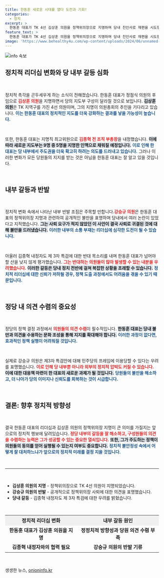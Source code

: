 ```yaml
---
title: 한동훈 새로운 시대를 열다 도전과 기회!
categories:
  - 정치
excerpt: >
  한동훈 대표가 TK 4선 김상훈 의원을 정책위의장으로 지명하며 당내 친인사로 재편을 시도했지만, 강승규 의원이 이를 공개 반대했습니다. 내부 갈등과 제3자 특검안 전망이 혼란을 불러일으키는 가운데, 한 대표의 리더십 시험대에 오르게 되었습니다. 클릭하여 더 자세한 이야기를 확인하세요!
feature_text: >
  한동훈 대표가 TK 4선 김상훈 의원을 정책위의장으로 지명하며 당내 친인사로 재편을 시도했지만, 강승규 의원이 이를 공개 반대했습니다. 내부 갈등과 제3자 특검안 전망이 혼란을 불러일으키는 가운데, 한 대표의 리더십 시험대에 오르게 되었습니다. 클릭하여 더 자세한 이야기를 확인하세요!
image: 'https://www.behealthy4u.com/wp-content/uploads/2024/06/unnamed-file.png'
---
```


<p><img src="https://www.behealthy4u.com/wp-content/uploads/2024/06/unnamed-file.png" alt="info 속보" /></p>

<h2 data-ke-size="size26">정치적 리더십 변화와 당 내부 갈등 심화</h2>

<p data-ke-size="size16">&nbsp;</p>

<p>정치적 촉각을 곤두세우게 하는 소식이 전해졌습니다. 한동훈 대표가 정점식 의원의 후임으로 <b><span style="color: #ee2323;">김상훈 의원</span></b>을 지명하면서 당의 지도부 구성이 달라질 것으로 보입니다. <b><span style="background-color: #21538527;">김상훈 의원</span></b>은 TK 지역구를 가진 4선 의원이며, 그의 지명이 의원총회의 추인을 기다리고 있습니다. <b><span style="color: #1a5490;">이는 한동훈 대표의 정치적인 지도를 더욱 강화하는 결과를 낳을 가능성이 높습니다.</span></b> </p>

<p data-ke-size="size16">&nbsp;</p>

<p>또한, 한동훈 대표는 지명직 최고위원으로 <b><span style="color: #ee2323;">김종혁 전 조직 부총장</span></b>을 내정했습니다. <b><span style="background-color: #21538527;">이에 따라 새로운 지도부는 9명 중 5명을 지명한 인맥으로 채워질 예정입니다.</span></b> <b><span style="color: #1a5490;">이로 인해 한 대표는 당 내부에서 주도권을 더욱 확고히 하려는 의도를 드러내고 있습니다.</span></b> 그러나 이러한 변화가 모든 당원들의 지지를 받는 것은 아님을 한동훈 대표는 잘 알고 있을 것입니다.</p>

<p data-ke-size="size16">&nbsp;</p>

<h2 data-ke-size="size26">내부 갈등과 반발</h2>

<p data-ke-size="size16">&nbsp;</p>

<p>정치적 변화 속에서 나타난 내부 반발 조짐은 주목할 만합니다.<b><span style="color: #ee2323;">강승규 의원</span></b>은 한동훈 대표의 정책위의장 지명과 관련하여 공개적인 불만을 표명하며 당내에서 여러 논란이 있었다고 지적했습니다. <b><span style="background-color: #21538527;">그는 사퇴 요구가 적지 않았던 이 사안이 결국 사퇴로 귀결된 것에 대해 불만을 드러냈습니다.</span></b> <b><span style="color: #1a5490;">이러한 내부의 소통 부재는 리더십에 심각한 도전이 될 수 있습니다.</span></b></p>

<p data-ke-size="size16">&nbsp;</p>

<p>아울러 김종혁 내정자도 제 3자 특검에 대한 반대 목소리를 내며 한동훈 대표가 넘어야 할 산을 낮지 않게 평가했습니다. <b><span style="color: #ee2323;">그는 반대하는 의원들이 많아 발생할 수 있는 내분을 우려했습니다.</span></b> <b><span style="background-color: #21538527;">이러한 갈등은 당내 정치 전반에 걸쳐 복잡한 상황을 초래할 수 있습니다.</span></b> <b><span style="color: #1a5490;">정치적 리더십에 대한 신뢰가 저하될 경우, 정책 도출 과정에서도 어려움을 겪을 수 있기 때문입니다.</span></b></p>

<p data-ke-size="size16">&nbsp;</p>

<h2 data-ke-size="size26">정당 내 의견 수렴의 중요성</h2>

<p data-ke-size="size16">&nbsp;</p>

<p>정당의 정책 결정 과정에서 <b><span style="color: #ee2323;">의원들의 의견 수렴</span></b>이 필수적입니다. <b><span style="background-color: #21538527;">한동훈 대표는 당내 불만과 의견을 수용하는 문화 조성을 통해 지지를 확대해야 합니다.</span></b> <b><span style="color: #1a5490;">이러한 과정이 없다면, 효과적인 정책 실행이 어려워질 것입니다.</span></b> </p>

<p data-ke-size="size16">&nbsp;</p>

<p>실제로 강승규 의원은 제3자 특검안에 대해 민주당의 프레임에 이용당할 수 있다는 우려를 표명했습니다. <b><span style="color: #ee2323;">이로 인해 당 내부뿐 아니라 외부의 정치적 압박도 커질 수 있습니다.</span></b> <b><span style="background-color: #21538527;">이에 대한 대응책 마련이 한 대표의 새로운 과제가 될 것입니다.</span></b> <b><span style="color: #1a5490;">당원들의 불만을 해소하고, 더 나아가 당의 이미지나 신뢰도를 회복하는 것이 시급합니다.</span></b></p>

<p data-ke-size="size16">&nbsp;</p>

<h2 data-ke-size="size26">결론: 향후 정치적 방향성</h2>

<p data-ke-size="size16">&nbsp;</p>

<p>결국 한동훈 대표의 리더십과 김상훈 의원의 정책위의장 지명이 큰 의미를 가질지는 앞으로의 정치적 행보에 달려있습니다. <b><span style="color: #ee2323;">정당 내부의 갈등을 잘 해소하고, 구성원들의 의견을 수렴하는 능력은 그가 성공할 수 있는 중요한 열쇠입니다.</span></b> <b><span style="background-color: #21538527;">또한, 그가 주도하는 정책이 의원들의 동의를 얻어 실행될 수 있는지 여부도 중요합니다.</span></b> <b><span style="color: #1a5490;">정치적 불안정성 속에서 어떻게 잘 대처하느냐가 앞으로의 정치적 미래를 결정 지을 것입니다.</span></b></p>

<p data-ke-size="size16">&nbsp;</p> 

<hr>

<p data-ke-size="size16">&nbsp;</p>

<ul>
    <li><b>김상훈 의원의 지명</b> - 정책위의장으로 TK 4선 의원이 지명되었습니다.</li>
    <li><b>강승규 의원의 반발</b> - 공개적으로 정책위의장 사퇴에 대한 의견을 표명했습니다.</li>
    <li><b>당내 갈등</b> - 김종혁 내정자도 제 3자 특검에 대한 우려를 밝혔습니다.</li>
</ul>

<p data-ke-size="size16">&nbsp;</p>

<table style="border-collapse: collapse; width: 100%;">
    <tr style="height: 34px;">
        <td style="text-align: center; height: 34px; background-color: #f0f0f0;"><b>정치적 리더십 변화</b></td>
        <td style="text-align: center; height: 34px; background-color: #f0f0f0;"><b>내부 갈등 원인</b></td>
    </tr>
    <tr style="height: 34px;">
        <td style="text-align: center; height: 34px;"><b>한동훈 대표가 김상훈 의원을 지명</b></td>
        <td style="text-align: center; height: 34px;"><b>정정치적 방향성과 당원 의견 수렴 부족</b></td>
    </tr>
    <tr style="height: 34px;">
        <td style="text-align: center; height: 34px;"><b>김종혁 내정자와의 협력 필요</b></td>
        <td style="text-align: center; height: 34px;"><b>강승규 의원의 반발 기류</b></td>
    </tr>
</table> 

<p data-ke-size="size16">&nbsp;</p>
생생한 뉴스, <a href="https://onioninfo.kr" rel="dofollow">onioninfo.kr</a>


